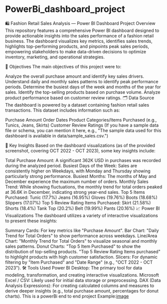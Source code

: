 # PowerBi_dashboard_project
🛍️ Fashion Retail Sales Analysis — Power BI Dashboard
Project Overview
This repository features a comprehensive Power BI dashboard designed to provide actionable insights into the sales performance of a fashion retail business. The dashboard visualizes key metrics, identifies sales trends, highlights top-performing products, and pinpoints peak sales periods, empowering stakeholders to make data-driven decisions to optimize inventory, marketing, and operational strategies.

🎯 Objectives
The main objectives of this project were to:

Analyze the overall purchase amount and identify key sales drivers.
Understand daily and monthly sales patterns to identify peak performance periods.
Determine the busiest days of the week and months of the year for sales.
Identify the top-selling products based on purchase volume.
Analyze product performance based on customer review ratings.
🗂️ Data Source
The dashboard is powered by a dataset containing fashion retail sales transactions. This dataset includes information such as:

Purchase Amount
Order Dates
Product Categories/Items Purchased (e.g., Tunics, Jeans, Skirts)
Customer Review Ratings
(If you have a sample data file or schema, you can mention it here, e.g., "The sample data used for this dashboard is available in data/sample_sales.csv.")

📌 Key Insights
Based on the dashboard visualizations (as of the provided screenshot, covering OCT 2022 - OCT 2023), some key insights include:

Total Purchase Amount: A significant 362K USD in purchases was recorded during the analyzed period.
Busiest Days of the Week: Sales are consistently higher on Weekdays, with Monday and Thursday showing particularly strong performance.
Busiest Months: The months of May and December experience the maximum number of orders.
Monthly Sales Trend: While showing fluctuations, the monthly trend for total orders peaked at 36.6K in December, indicating strong year-end sales.
Top 5 Items Purchased:
Tunic (17.7%)
Jeans (16.95%)
Gloves (19.76%)
Boots (18.68%)
Slippers (17.07%)
Top 5 Review Rating Items Purchased:
Skirt (21.58%)
Shorts (18.4%)
Tank Top (20.2%)
Belt (19.99%)
Pants (20.16%)
📈 Power BI Visualizations
The dashboard utilizes a variety of interactive visualizations to present these insights:

Summary Cards: For key metrics like "Purchase Amount".
Bar Chart: "Daily Trend for Total Orders" to show performance across weekdays.
Line/Area Chart: "Monthly Trend for Total Orders" to visualize seasonal and monthly sales patterns.
Donut Charts:
"Top 5 Item Purchased" to show the distribution of top-selling products.
"Top 5 Review Rating Items purchased" to highlight products with high customer satisfaction.
Slicers: For dynamic filtering by "Item Purchased" and "Date Range" (e.g., "OCT 2022 - OCT 2023").
🛠 Tools Used
Power BI Desktop: The primary tool for data modeling, transformation, and creating interactive visualizations.
Microsoft Excel / CSV: Likely used for initial data storage or preprocessing.
DAX (Data Analysis Expressions): For creating calculated columns and measures to derive deeper insights (e.g., total purchase amount, percentages for donut charts).
This is a powerBi end to end project
Example:[image](https://github.com/user-attachments/assets/f96cc0cd-1e41-4290-8eb3-d1c61907e19a)


